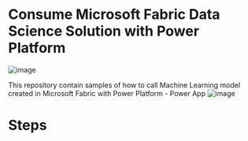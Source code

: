 # Consume Microsoft Fabric Data Science Solution with Power Platform

![image](https://github.com/user-attachments/assets/c41dd14d-ef60-49fb-9005-0001eecf25be)

This repository contain samples of how to call Machine Learning model created in Microsoft Fabric with Power Platform - Power App
![image](https://github.com/user-attachments/assets/068cdad9-5d3f-4343-b1f4-db5aa04c63c2)


# Steps
